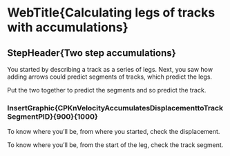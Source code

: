 
# WebTitle{Calculating legs of tracks with accumulations}

## StepHeader{Two step accumulations}

You started by describing a track as a series of legs. Next, you saw how adding arrows could predict segments of tracks, which predict the legs.

Put the two together to predict the segments and so predict the track.

### InsertGraphic{CPKnVelocityAccumulatesDisplacementtoTrackSegmentPID}{900}{1000}

To know where you’ll be, from where you started, check the displacement.

To know where you’ll be, from the start of the leg, check the track segment.

